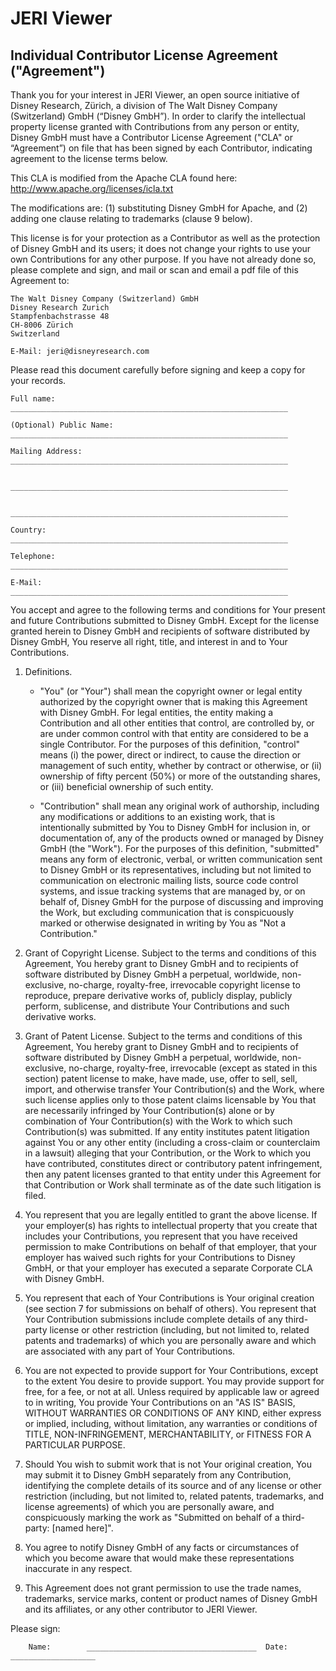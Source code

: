 # JERI Viewer

## Individual Contributor License Agreement ("Agreement")

Thank you for your interest in JERI Viewer, an open source initiative of Disney Research, Zürich, a division of The Walt Disney Company (Switzerland) GmbH (“Disney GmbH”). In order to clarify the intellectual property license granted with Contributions from any person or entity, Disney GmbH must have a Contributor License Agreement ("CLA" or “Agreement”) on file that has been signed by each Contributor, indicating agreement to the license terms below.

This CLA is modified from the Apache CLA found here: http://www.apache.org/licenses/icla.txt

The modifications are: (1) substituting Disney GmbH for Apache, and (2) adding one clause relating to trademarks (clause 9 below).

This license is for your protection as a Contributor as well as the protection of Disney GmbH and its users; it does not change your rights to use your own Contributions for any other purpose. If you have not already done so, please complete and sign, and mail or scan and email a pdf file of this Agreement to:

	The Walt Disney Company (Switzerland) GmbH
	Disney Research Zurich
	Stampfenbachstrasse 48
	CH-8006 Zürich
	Switzerland

	E-Mail: jeri@disneyresearch.com

Please read this document carefully before signing and keep a copy for your records.

	Full name:              ______________________________________________________________

	(Optional) Public Name: ______________________________________________________________

	Mailing Address:        ______________________________________________________________

	                        ______________________________________________________________

	                        ______________________________________________________________

	Country:                ______________________________________________________________

	Telephone:              ______________________________________________________________

	E-Mail:                 ______________________________________________________________


You accept and agree to the following terms and conditions for Your present and future Contributions submitted to Disney GmbH. Except for the license granted herein to Disney GmbH and recipients of software distributed by Disney GmbH, You reserve all right, title, and interest in and to Your Contributions.


1. Definitions.

	* "You" (or "Your") shall mean the copyright owner or legal entity authorized by the copyright owner that is making this Agreement with Disney GmbH. For legal entities, the entity making a Contribution and all other entities that control, are controlled by, or are under common control with that entity are considered to be a single Contributor. For the purposes of this definition, "control" means (i) the power, direct or indirect, to cause the direction or management of such entity, whether by contract or otherwise, or (ii) ownership of fifty percent (50%) or more of the outstanding shares, or (iii) beneficial ownership of such entity.

	* "Contribution" shall mean any original work of authorship, including any modifications or additions to an existing work, that is intentionally submitted by You to Disney GmbH for inclusion in, or documentation of, any of the products owned or managed by Disney GmbH (the "Work"). For the purposes of this definition, "submitted" means any form of electronic, verbal, or written communication sent to Disney GmbH or its representatives, including but not limited to communication on electronic mailing lists, source code control systems, and issue tracking systems that are managed by, or on behalf of, Disney GmbH for the purpose of discussing and improving the Work, but excluding communication that is conspicuously marked or otherwise designated in writing by You as "Not a Contribution."

2. Grant of Copyright License. Subject to the terms and conditions of this Agreement, You hereby grant to Disney GmbH and to recipients of software distributed by Disney GmbH a perpetual, worldwide, non-exclusive, no-charge, royalty-free, irrevocable copyright license to reproduce, prepare derivative works of, publicly display, publicly perform, sublicense, and distribute Your Contributions and such derivative works.

3. Grant of Patent License. Subject to the terms and conditions of this Agreement, You hereby grant to Disney GmbH and to recipients of software distributed by Disney GmbH a perpetual, worldwide, non- exclusive, no-charge, royalty-free, irrevocable (except as stated in this section) patent license to make, have made, use, offer to sell, sell, import, and otherwise transfer Your Contribution(s) and the Work, where such license applies only to those patent claims licensable by You that are necessarily infringed by Your Contribution(s) alone or by combination of Your Contribution(s) with the Work to which such Contribution(s) was submitted. If any entity institutes patent litigation against You or any other entity (including a cross-claim or counterclaim in a lawsuit) alleging that your Contribution, or the Work to which you have contributed, constitutes direct or contributory patent infringement, then any patent licenses granted to that entity under this Agreement for that Contribution or Work shall terminate as of the date such litigation is filed.

4. You represent that you are legally entitled to grant the above license. If your employer(s) has rights to intellectual property that you create that includes your Contributions, you represent that you have received permission to make Contributions on behalf of that employer, that your employer has waived such rights for your Contributions to Disney GmbH, or that your employer has executed a separate Corporate CLA with Disney GmbH.

5. You represent that each of Your Contributions is Your original creation (see section 7 for submissions on behalf of others).  You represent that Your Contribution submissions include complete details of any third-party license or other restriction (including, but not limited to, related patents and trademarks) of which you are personally aware and which are associated with any part of Your Contributions.

6. You are not expected to provide support for Your Contributions, except to the extent You desire to provide support. You may provide support for free, for a fee, or not at all. Unless required by applicable law or agreed to in writing, You provide Your Contributions on an "AS IS" BASIS, WITHOUT WARRANTIES OR CONDITIONS OF ANY KIND, either express or implied, including, without limitation, any warranties or conditions of TITLE, NON-INFRINGEMENT, MERCHANTABILITY, or FITNESS FOR A PARTICULAR PURPOSE.

7. Should You wish to submit work that is not Your original creation, You may submit it to Disney GmbH separately from any Contribution, identifying the complete details of its source and of any license or other restriction (including, but not limited to, related patents, trademarks, and license agreements) of which you are personally aware, and conspicuously marking the work as "Submitted on behalf of a third-party: [named here]".

8. You agree to notify Disney GmbH of any facts or circumstances of which you become aware that would make these representations inaccurate in any respect.

9. This Agreement does not grant permission to use the trade names, trademarks, service marks, content or product names of Disney GmbH and its affiliates, or any other contributor to JERI Viewer.


Please sign:

		Name:        ______________________________________  Date: ___________________
